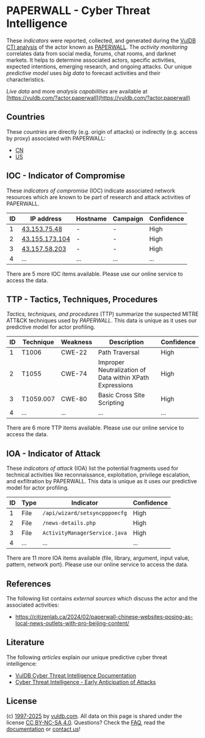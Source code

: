 # PAPERWALL - Cyber Threat Intelligence

These _indicators_ were reported, collected, and generated during the [VulDB CTI analysis](https://vuldb.com/?kb.cti) of the actor known as [PAPERWALL](https://vuldb.com/?actor.paperwall). The _activity monitoring_ correlates data from social media, forums, chat rooms, and darknet markets. It helps to determine associated actors, specific activities, expected intentions, emerging research, and ongoing attacks. Our unique _predictive model_ uses _big data_ to forecast activities and their characteristics.

_Live data_ and more _analysis capabilities_ are available at [https://vuldb.com/?actor.paperwall](https://vuldb.com/?actor.paperwall)

## Countries

These _countries_ are directly (e.g. origin of attacks) or indirectly (e.g. access by proxy) associated with PAPERWALL:

* [CN](https://vuldb.com/?country.cn)
* [US](https://vuldb.com/?country.us)

## IOC - Indicator of Compromise

These _indicators of compromise_ (IOC) indicate associated network resources which are known to be part of research and attack activities of PAPERWALL.

ID | IP address | Hostname | Campaign | Confidence
-- | ---------- | -------- | -------- | ----------
1 | [43.153.75.48](https://vuldb.com/?ip.43.153.75.48) | - | - | High
2 | [43.155.173.104](https://vuldb.com/?ip.43.155.173.104) | - | - | High
3 | [43.157.58.203](https://vuldb.com/?ip.43.157.58.203) | - | - | High
4 | ... | ... | ... | ...

There are 5 more IOC items available. Please use our online service to access the data.

## TTP - Tactics, Techniques, Procedures

_Tactics, techniques, and procedures_ (TTP) summarize the suspected MITRE ATT&CK techniques used by _PAPERWALL_. This data is unique as it uses our predictive model for actor profiling.

ID | Technique | Weakness | Description | Confidence
-- | --------- | -------- | ----------- | ----------
1 | T1006 | CWE-22 | Path Traversal | High
2 | T1055 | CWE-74 | Improper Neutralization of Data within XPath Expressions | High
3 | T1059.007 | CWE-80 | Basic Cross Site Scripting | High
4 | ... | ... | ... | ...

There are 6 more TTP items available. Please use our online service to access the data.

## IOA - Indicator of Attack

These _indicators of attack_ (IOA) list the potential fragments used for technical activities like reconnaissance, exploitation, privilege escalation, and exfiltration by PAPERWALL. This data is unique as it uses our predictive model for actor profiling.

ID | Type | Indicator | Confidence
-- | ---- | --------- | ----------
1 | File | `/api/wizard/setsyncpppoecfg` | High
2 | File | `/news-details.php` | High
3 | File | `ActivityManagerService.java` | High
4 | ... | ... | ...

There are 11 more IOA items available (file, library, argument, input value, pattern, network port). Please use our online service to access the data.

## References

The following list contains _external sources_ which discuss the actor and the associated activities:

* https://citizenlab.ca/2024/02/paperwall-chinese-websites-posing-as-local-news-outlets-with-pro-beijing-content/

## Literature

The following _articles_ explain our unique predictive cyber threat intelligence:

* [VulDB Cyber Threat Intelligence Documentation](https://vuldb.com/?kb.cti)
* [Cyber Threat Intelligence - Early Anticipation of Attacks](https://www.scip.ch/en/?labs.20201022)

## License

(c) [1997-2025](https://vuldb.com/?kb.changelog) by [vuldb.com](https://vuldb.com/?kb.about). All data on this page is shared under the license [CC BY-NC-SA 4.0](https://creativecommons.org/licenses/by-nc-sa/4.0/). Questions? Check the [FAQ](https://vuldb.com/?kb.faq), read the [documentation](https://vuldb.com/?kb) or [contact us](https://vuldb.com/?contact)!
